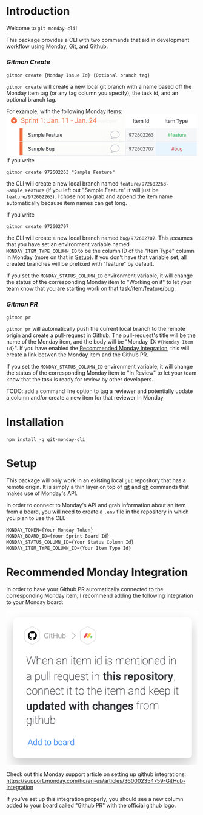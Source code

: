 # Introduction

Welcome to `git-monday-cli`!

This package provides a CLI with two commands that aid in development workflow using Monday, Git, and Github.

### _Gitmon Create_

```
gitmon create {Monday Issue Id} {Optional branch tag}
```

`gitmon create` will create a new local git branch with a name based off the Monday item tag (or any tag column you specify), the task id, and an optional branch tag.

For example, with the following Monday items:
![sample-monday-issues](images/monday_sample_items.png)
If you write

```
gitmon create 972602263 "Sample Feature"
```

the CLI will create a new local branch named `feature/972602263-Sample_Feature` (if you left out "Sample Feature" it will just be `feature/972602263`). I chose not to grab and append the item name automatically because item names can get long.

If you write

```
gitmon create 972602707
```

the CLI will create a new local branch named `bug/972602707`. This assumes that you have set an environment variable named `MONDAY_ITEM_TYPE_COLUMN_ID` to be the column ID of the "Item Type" column in Monday (more on that in [Setup](#setup)). If you don't have that variable set, all created branches will be prefixed with "feature" by default.

If you set the `MONDAY_STATUS_COLUMN_ID` environment variable, it will change the status of the corresponding Monday item to "Working on it" to let your team know that you are starting work on that task/item/feature/bug.

### _Gitmon PR_

```
gitmon pr
```

`gitmon pr` will automatically push the current local branch to the remote origin and create a pull-request in Github. The pull-request's title will be the name of the Monday item, and the body will be "Monday ID: `#{Monday Item Id}`". If you have enabled the [Recommended Monday Integration](#recommended-monday-integrations), this will create a link betwen the Monday item and the Github PR.

If you set the `MONDAY_STATUS_COLUMN_ID` environment variable, it will change the status of the corresponding Monday item to "In Review" to let your team know that the task is ready for review by other developers.

TODO: add a command line option to tag a reviewer and potentially update a column and/or create a new item for that reviewer in Monday

# Installation

`npm install -g git-monday-cli`

# Setup

This package will only work in an existing local `git` repository that has a remote origin. It is simply a thin layer on top of [git](https://git-scm.com/) and [gh](https://github.com/cli/cli) commands that makes use of Monday's API.

In order to connect to Monday's API and grab information about an item from a board, you will need to create a `.env` file in the repository in which you plan to use the CLI.

```
MONDAY_TOKEN={Your Monday Token}
MONDAY_BOARD_ID={Your Sprint Board Id}
MONDAY_STATUS_COLUMN_ID={Your Status Column Id}
MONDAY_ITEM_TYPE_COLUMN_ID={Your Item Type Id}
```

# Recommended Monday Integration

In order to have your Github PR automatically connected to the corresponding Monday item, I recommend adding the following integration to your Monday board:

![recommended-monday-integration](images/recommended_monday_integration.png)

Check out this Monday support article on setting up github integrations: https://support.monday.com/hc/en-us/articles/360002354759-GitHub-Integration

If you've set up this integration properly, you should see a new column added to your board called "Github PR" with the official github logo.
